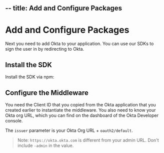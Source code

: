 --
title: Add and Configure Packages
---
# Add and Configure Packages
Next you need to add Okta to your application. You can use our SDKs to sign the user in by redirecting to Okta.

## Install the SDK
Install the SDK via npm:

<StackSelector snippet="installsdk"/>

## Configure the Middleware
You need the Client ID that you copied from the Okta application that you created earlier to instantiate the middleware. You also need to know your Okta org URL, which you can find on the dashboard of the Okta Developer console.

The `issuer` parameter is your Okta Org URL + `oauth2/default`.

<StackSelector snippet="config"/>

> Note: `https://okta.okta.com` is different from your admin URL. Don't include `-admin` in the value.

<StackSelector snippet="attachcomponentsetc"/>

